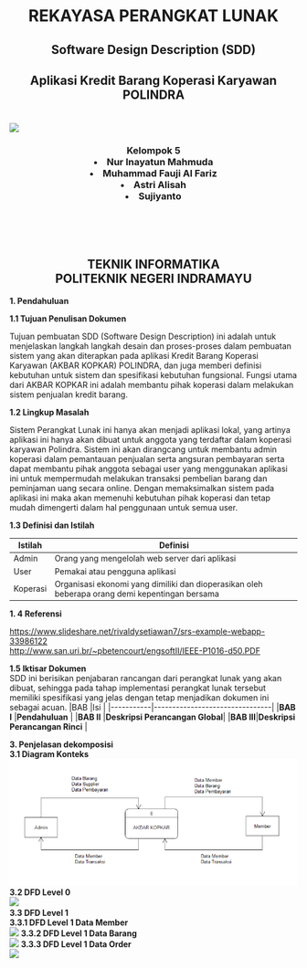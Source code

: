 
<html>
<h1 align="center"> REKAYASA PERANGKAT LUNAK</h1>
<h2 align="center">Software Design Description (SDD)</h2>
<h2 align="center">Aplikasi Kredit Barang Koperasi Karyawan POLINDRA</h2>
<br>
<img align="center" src="https://raw.githubusercontent.com/Sujiyanto/RPL-D-6/master/image/POLINDRA.png">
<br>
<h3 align="center">Kelompok 5
<li>Nur Inayatun Mahmuda</li>
<li>Muhammad Fauji Al Fariz</li>
<li>Astri Alisah</li>
<li>Sujiyanto</li>
</h3>
<br><br><br>
<h2 align="center">TEKNIK INFORMATIKA<br>
POLITEKNIK NEGERI INDRAMAYU</h2>

**1. Pendahuluan**

**1.1 Tujuan Penulisan Dokumen**

Tujuan pembuatan SDD (Software Design Description) ini adalah untuk menjelaskan langkah langkah desain dan proses-proses dalam pembuatan sistem yang akan diterapkan pada aplikasi Kredit Barang Koperasi Karyawan (AKBAR KOPKAR) POLINDRA, dan juga memberi definisi kebutuhan untuk sistem dan spesifikasi kebutuhan fungsional. Fungsi utama dari AKBAR KOPKAR ini adalah membantu pihak koperasi dalam melakukan sistem penjualan kredit barang.

**1.2 Lingkup Masalah**
		
Sistem Perangkat Lunak ini hanya akan menjadi aplikasi lokal, yang artinya aplikasi ini hanya akan dibuat untuk anggota yang terdaftar dalam koperasi karyawan Polindra. Sistem ini akan dirangcang untuk membantu admin koperasi dalam pemantauan penjualan serta angsuran pembayaran serta dapat membantu pihak anggota sebagai user yang menggunakan aplikasi ini untuk mempermudah melakukan transaksi pembelian barang dan peminjaman uang secara online. Dengan memaksimalkan sistem pada aplikasi ini maka akan memenuhi kebutuhan pihak koperasi dan tetap mudah dimengerti dalam hal penggunaan untuk semua user.
		
**1.3 Definisi dan Istilah**
		
| Istilah | Definisi                                       |
|---------|------------------------------------------------|
| Admin   | Orang yang mengelolah web server dari aplikasi |
| User    | Pemakai atau pengguna aplikasi                 |
| Koperasi | Organisasi ekonomi yang dimiliki dan dioperasikan oleh beberapa orang demi kepentingan bersama

**1. 4 Referensi**<br>

https://www.slideshare.net/rivaldysetiawan7/srs-example-webapp-33986122 <br>
http://www.san.uri.br/~pbetencourt/engsoftII/IEEE-P1016-d50.PDF

**1.5 Iktisar Dokumen**<br>
SDD ini berisikan penjabaran rancangan dari perangkat lunak yang akan dibuat, sehingga pada tahap implementasi perangkat lunak tersebut memiliki spesifikasi yang jelas dengan tetap menjadikan dokumen ini sebagai acuan.
|BAB        |Isi                             |
|-----------|--------------------------------|
|**BAB I**  |**Pendahuluan**                 |
|**BAB II** |**Deskripsi Perancangan Global**|
|**BAB III**|**Deskripsi Perancangan Rinci** |

**3. Penjelasan dekomposisi**<br>
**3.1 Diagram Konteks**<br>
<img src="https://raw.githubusercontent.com/Sujiyanto/RPL-D-6/master/image/Diagram%20konteks.png"><br>
**3.2 DFD Level 0**<br>
<img src="https://raw.githubusercontent.com/Sujiyanto/RPL-D-6/master/image/DFD%20level%200.JPG"><br>
**3.3 DFD Level 1**<br>
**3.3.1 DFD Level 1 Data Member**<br>
<img src="https://raw.githubusercontent.com/Sujiyanto/RPL-D-6/master/image/DFD%20lvl%201%20Data%20Member.png">
**3.3.2 DFD Level 1 Data Barang**<br>
<img src="https://raw.githubusercontent.com/Sujiyanto/RPL-D-6/master/image/DFD%20lvl%201%20Data%20Barang.png">
**3.3.3 DFD Level 1 Data Order**<br>
<img src="https://raw.githubusercontent.com/Sujiyanto/RPL-D-6/master/image/DFD%20Level%201%20Data%20Order.jpg">
</html>

